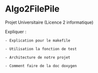 # Algo2FilePile
Projet Universitaire (Licence 2 informatique)

Expliquer :

	- Explication pour le makefile

	- Utilisation la fonction de test

	- Architecture de notre projet

	- Comment faire de la doc doxygen
